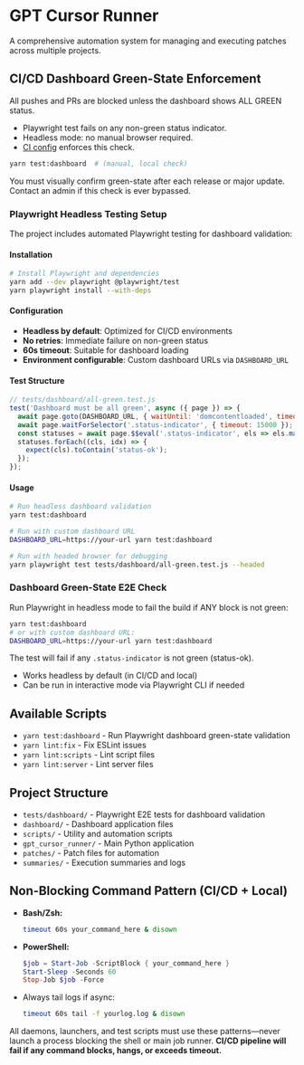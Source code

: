 # GPT Cursor Runner

A comprehensive automation system for managing and executing patches across multiple projects.

## CI/CD Dashboard Green-State Enforcement

All pushes and PRs are blocked unless the dashboard shows ALL GREEN status.
- Playwright test fails on any non-green status indicator.
- Headless mode: no manual browser required.
- [CI config](.github/workflows/dashboard-green.yml) enforces this check.

```bash
yarn test:dashboard  # (manual, local check)
```

You must visually confirm green-state after each release or major update.
Contact an admin if this check is ever bypassed.

### Playwright Headless Testing Setup

The project includes automated Playwright testing for dashboard validation:

#### Installation
```bash
# Install Playwright and dependencies
yarn add --dev playwright @playwright/test
yarn playwright install --with-deps
```

#### Configuration
- **Headless by default**: Optimized for CI/CD environments
- **No retries**: Immediate failure on non-green status
- **60s timeout**: Suitable for dashboard loading
- **Environment configurable**: Custom dashboard URLs via `DASHBOARD_URL`

#### Test Structure
```javascript
// tests/dashboard/all-green.test.js
test('Dashboard must be all green', async ({ page }) => {
  await page.goto(DASHBOARD_URL, { waitUntil: 'domcontentloaded', timeout: 30000 });
  await page.waitForSelector('.status-indicator', { timeout: 15000 });
  const statuses = await page.$$eval('.status-indicator', els => els.map(e => e.className));
  statuses.forEach((cls, idx) => {
    expect(cls).toContain('status-ok');
  });
});
```

#### Usage
```bash
# Run headless dashboard validation
yarn test:dashboard

# Run with custom dashboard URL
DASHBOARD_URL=https://your-url yarn test:dashboard

# Run with headed browser for debugging
yarn playwright test tests/dashboard/all-green.test.js --headed
```

### Dashboard Green-State E2E Check

Run Playwright in headless mode to fail the build if ANY block is not green:

```bash
yarn test:dashboard
# or with custom dashboard URL:
DASHBOARD_URL=https://your-url yarn test:dashboard
```

The test will fail if any `.status-indicator` is not green (status-ok).

- Works headless by default (in CI/CD and local)
- Can be run in interactive mode via Playwright CLI if needed

## Available Scripts

- `yarn test:dashboard` - Run Playwright dashboard green-state validation
- `yarn lint:fix` - Fix ESLint issues
- `yarn lint:scripts` - Lint script files
- `yarn lint:server` - Lint server files

## Project Structure

- `tests/dashboard/` - Playwright E2E tests for dashboard validation
- `dashboard/` - Dashboard application files
- `scripts/` - Utility and automation scripts
- `gpt_cursor_runner/` - Main Python application
- `patches/` - Patch files for automation
- `summaries/` - Execution summaries and logs 

## Non-Blocking Command Pattern (CI/CD + Local)

- **Bash/Zsh:**  
  ```bash
  timeout 60s your_command_here & disown
  ```
- **PowerShell:**  
  ```powershell
  $job = Start-Job -ScriptBlock { your_command_here }
  Start-Sleep -Seconds 60
  Stop-Job $job -Force
  ```
- Always tail logs if async:  
  ```bash
  timeout 60s tail -f yourlog.log & disown
  ```

All daemons, launchers, and test scripts must use these patterns—never launch a process blocking the shell or main job runner.
**CI/CD pipeline will fail if any command blocks, hangs, or exceeds timeout.** 
